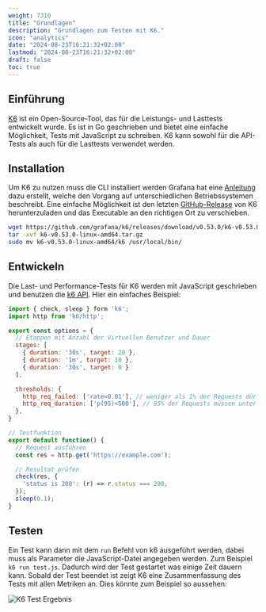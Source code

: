 ```yaml
---
weight: 7310
title: "Grundlagen"
description: "Grundlagen zum Testen mit K6."
icon: "analytics"
date: "2024-08-23T16:21:32+02:00"
lastmod: "2024-08-23T16:21:32+02:00"
draft: false
toc: true
---
```


## Einführung

[K6](https://k6.io/) ist ein Open-Source-Tool, das für die Leistungs- und Lasttests entwickelt wurde. Es ist in Go geschrieben und bietet eine einfache Möglichkeit, Tests mit JavaScript zu schreiben. K6 kann sowohl für die API-Tests als auch für die Lasttests verwendet werden.

## Installation

Um K6 zu nutzen muss die CLI installiert werden Grafana hat eine [Anleitung](https://k6.io/docs/getting-started/installation) dazu erstellt, welche den Vorgang auf unterschiedlichen Betriebssystemen beschreibt.
Eine einfache Möglichkeit ist den letzten [GitHub-Release](https://github.com/grafana/k6/releases) von K6 herunterzuladen und das Executable an den richtigen Ort zu verschieben.

```bash
wget https://github.com/grafana/k6/releases/download/v0.53.0/k6-v0.53.0-linux-amd64.tar.gz
tar -xvf k6-v0.53.0-linux-amd64.tar.gz
sudo mv k6-v0.53.0-linux-amd64/k6 /usr/local/bin/
```

## Entwickeln

Die Last- und Performance-Tests für K6 werden mit JavaScript geschrieben und benutzen die [k6 API](https://k6.io/docs/javascript-api/k6-http). Hier ein einfaches Beispiel:

```javascript
import { check, sleep } form 'k6';
import http from 'k6/http';

export const options = {
  // Etappen mit Anzahl der Virtuellen Benutzer und Dauer
  stages: [
    { duration: '30s', target: 20 },
    { duration: '1m', target: 10 },
    { duration: '30s', target: 0 }
  ],

  thresholds: {
    http_req_failed: ['rate<0.01'], // weniger als 1% der Requests dürfen fehlschlagen
    http_req_duration: ['p(95)<500'], // 95% der Requests müssen unter 500ms sein
  },
}

// Testfunktion
export default function() {
  // Request ausführen
  const res = http.get('https://example.com');

  // Resultat prüfen
  check(res, {
    'status is 200': (r) => r.status === 200,
  });
  sleep(0.1);
}
```

## Testen

Ein Test kann dann mit dem `run` Befehl von k6 ausgeführt werden, dabei muss als Parameter die JavaScript-Datei angegeben werden.
Zum Beispiel `k6 run test.js`. Dadurch wird der Test gestartet was einige Zeit dauern kann. Sobald der Test beendet ist zeigt
K6 eine Zusammenfassung des Tests mit allen Metriken an. Dies könnte zum Beispiel so aussehen:

![K6 Test Ergebnis](/docs/images/testing/k6/k6-test.png "Ausführung des K6 Tests im Terminal")
